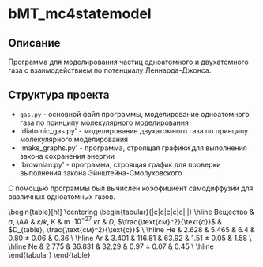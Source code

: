 # bMT_mc4statemodel

## Описание

Программа для моделирования частиц одноатомного и двухатомного газа с взаимодействием по потенциалу Леннарда-Джонса.

## Структура проекта

* `gas.py` - основной файл программы, моделирование одноатомного газа по принципу молекулярного моделирования
* 'diatomic_gas.py' - моделирование двухатомного газа по принципу молекулярного моделирования
* 'make_graphs.py' - программа, строящая графики для выполнения закона сохранения энергии
* 'brownian.py' - программа, строящая график для проверки выполнения закона Эйнштейна-Смолуховского


С помощью программы был вычислен коэффициент самодиффузии для различных одноатомных газов.

   
   \begin{table}[h!]
\centering
\begin{tabular}{|c|c|c|c|c|l|}
\hline
Вещество & $\sigma$, \AA & $\varepsilon/k$, К & m $\cdot 10^{-27}$ кг & $D$, $\frac{\text{см}^2}{\text{с}}$ & $D_{table}, \frac{\text{см}^2}{\text{с}}$ \\ \hline
He       & 2.628   & 5.465   & 6.4        &  0.80 $\pm$ 0.06 &   0.36    \\ \hline
Ar       & 3.401   & 116.81  & 63.92      & 1.51 $\pm$ 0.05 & 1.58       \\ \hline
Ne       & 2.775   & 36.831  & 32.29      & 0.97 $\pm$ 0.07  &    0.45    \\ \hline
\end{tabular}
\end{table}
